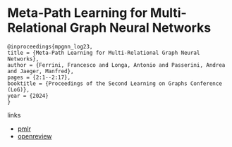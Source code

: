 # Meta-Path Learning for Multi-Relational Graph Neural Networks

```
@inproceedings{mpgnn_log23,
title = {Meta-Path Learning for Multi-Relational Graph Neural Networks},
author = {Ferrini, Francesco and Longa, Antonio and Passerini, Andrea and Jaeger, Manfred},
pages = {2:1--2:17},
booktitle = {Proceedings of the Second Learning on Graphs Conference (LoG)},
year = {2024}
}
```

links
- [pmlr](https://proceedings.mlr.press/v231/ferrini24a.html)
- [openreview](https://openreview.net/forum?id=gW9ZmT9hAe)
